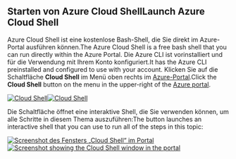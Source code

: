 ## <a name="launch-azure-cloud-shell"></a><span data-ttu-id="9166b-101">Starten von Azure Cloud Shell</span><span class="sxs-lookup"><span data-stu-id="9166b-101">Launch Azure Cloud Shell</span></span>

<span data-ttu-id="9166b-102">Azure Cloud Shell ist eine kostenlose Bash-Shell, die Sie direkt im Azure-Portal ausführen können.</span><span class="sxs-lookup"><span data-stu-id="9166b-102">The Azure Cloud Shell is a free bash shell that you can run directly within the Azure Portal.</span></span> <span data-ttu-id="9166b-103">Die Azure CLI ist vorinstalliert und für die Verwendung mit Ihrem Konto konfiguriert.</span><span class="sxs-lookup"><span data-stu-id="9166b-103">It has the Azure CLI preinstalled and configured to use with your account.</span></span> <span data-ttu-id="9166b-104">Klicken Sie auf die Schaltfläche **Cloud Shell** im Menü oben rechts im [Azure-Portal](https://portal.azure.com).</span><span class="sxs-lookup"><span data-stu-id="9166b-104">Click the **Cloud Shell** button on the menu in the upper-right of the [Azure portal](https://portal.azure.com).</span></span>

<span data-ttu-id="9166b-105">[![Cloud Shell](../media/cloud-shell-try-it/cloud-shell-menu.png)](https://portal.azure.com)</span><span class="sxs-lookup"><span data-stu-id="9166b-105">[![Cloud Shell](../media/cloud-shell-try-it/cloud-shell-menu.png)](https://portal.azure.com)</span></span>

<span data-ttu-id="9166b-106">Die Schaltfläche öffnet eine interaktive Shell, die Sie verwenden können, um alle Schritte in diesem Thema auszuführen:</span><span class="sxs-lookup"><span data-stu-id="9166b-106">The button launches an interactive shell that you can use to run all of the steps in this topic:</span></span>

<span data-ttu-id="9166b-107">[![Screenshot des Fensters „Cloud Shell“ im Portal](../media/cloud-shell-try-it/cloud-shell-safari.png)](https://portal.azure.com)</span><span class="sxs-lookup"><span data-stu-id="9166b-107">[![Screenshot showing the Cloud Shell window in the portal](../media/cloud-shell-try-it/cloud-shell-safari.png)](https://portal.azure.com)</span></span>